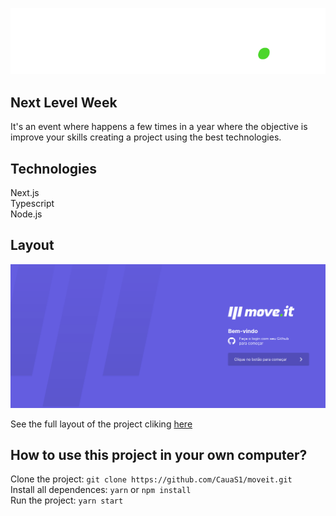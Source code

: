 <p align="center">
  <img src="https://github.com/CauaS1/moveit/blob/main/public/icons/logo.svg" />
</p>

## Next Level Week
It's an event where happens a few times in a year where the objective is improve your skills creating a project using the best technologies.

## Technologies
Next.js <br>
Typescript <br>
Node.js

## Layout 
<img src="https://github.com/CauaS1/moveit/blob/main/public/moveit.png" />

See the full layout of the project cliking <a href="https://www.figma.com/file/ge20pu3ofMOKoliUyKx1Nl/?viewer=1&node-id=160:2761">here</a>

## How to use this project in your own computer?
Clone the project: `git clone https://github.com/CauaS1/moveit.git` <br>
Install all dependences: `yarn` or `npm install` <br>
Run the project: `yarn start`

